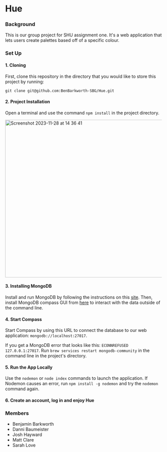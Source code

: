 # Hue 
### **Background**
This is our group project for SHU assignment one. It's a web application that lets users create palettes based off of a specific colour.

### **Set Up**
#### 1. Cloning
First, clone this repository in the directory that you would like to store this project by running:
```
git clone git@github.com:BenBarkworth-SBG/Hue.git
```
#### 2. Project Installation
Open a terminal and use the command `npm install` in the project directory. 

<img width="506" alt="Screenshot 2023-11-28 at 14 36 41" src="https://github.com/BenBarkworth-SBG/Hue/assets/144785798/78bc3516-4615-4be9-9954-36d5063757d3"> <br>

#### 3. Installing MongoDB
Install and run MongoDB by following the instructions on this [site](https://www.mongodb.com/docs/manual/administration/install-community/). Then, install MongoDB compass GUI from [here](https://www.mongodb.com/try/download/compass) to interact with the data outside of the command line.

#### 4. Start Compass
Start Compass by using this URL to connect the database to our web application: `mongodb://localhost:27017`.

If you get a MongoDB error that looks like this: `ECONNREFUSED 127.0.0.1:27017`. Run `brew services restart mongodb-community` in the command line in the project's directory.

#### 5. Run the App Locally
Use the `nodemon` or `node index` commands to launch the application. If Nodemon causes an error, run `npm install -g nodemon` and try the `nodemon` command again.

#### 6. Create an account, log in and enjoy Hue

### **Members**
- Benjamin Barkworth
- Danni Baumeister
- Josh Hayward
- Matt Clare 
- Sarah Love
